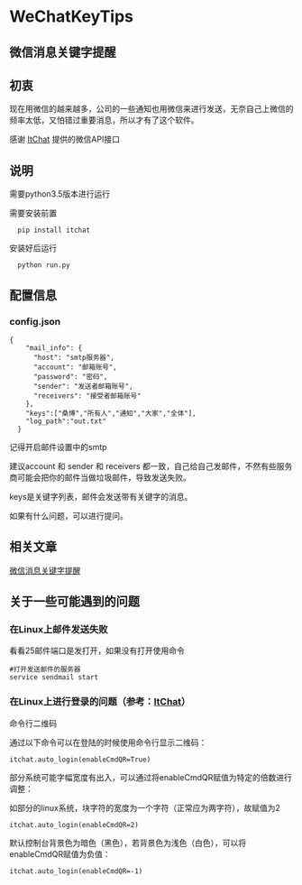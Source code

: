 # WeChatKeyTips

## 微信消息关键字提醒

## 初衷

  现在用微信的越来越多，公司的一些通知也用微信来进行发送，无奈自己上微信的频率太低，又怕错过重要消息，所以才有了这个软件。

  感谢 [ItChat](https://github.com/littlecodersh/ItChat) 提供的微信API接口

## 说明


  需要python3.5版本进行运行

  需要安装前置

      pip install itchat

  安装好后运行

      python run.py



## 配置信息

### config.json


    {
        "mail_info": {
          "host": "smtp服务器",
          "account": "邮箱账号",
          "password": "密码",
          "sender": "发送者邮箱账号",
          "receivers": "接受者邮箱账号"
        },
        "keys":["桑博","所有人","通知","大家","全体"],
        "log_path":"out.txt"
      }


  记得开启邮件设置中的smtp

  建议account 和 sender 和 receivers 都一致，自己给自己发邮件，不然有些服务商可能会把你的邮件当做垃圾邮件，导致发送失败。

  keys是关键字列表，邮件会发送带有关键字的消息。

  如果有什么问题，可以进行提问。

## 相关文章

  [微信消息关键字提醒](http://blog.csdn.net/CutelittleBo/article/details/71515006)

## 关于一些可能遇到的问题

### 在Linux上邮件发送失败

  看看25邮件端口是发打开，如果没有打开使用命令

    #打开发送邮件的服务器
    service sendmail start

### 在Linux上进行登录的问题（参考：[ItChat](https://github.com/littlecodersh/ItChat)）

  命令行二维码

  通过以下命令可以在登陆的时候使用命令行显示二维码：

    itchat.auto_login(enableCmdQR=True)

  部分系统可能字幅宽度有出入，可以通过将enableCmdQR赋值为特定的倍数进行调整：

  如部分的linux系统，块字符的宽度为一个字符（正常应为两字符），故赋值为2

    itchat.auto_login(enableCmdQR=2)


  默认控制台背景色为暗色（黑色），若背景色为浅色（白色），可以将enableCmdQR赋值为负值：

    itchat.auto_login(enableCmdQR=-1)
